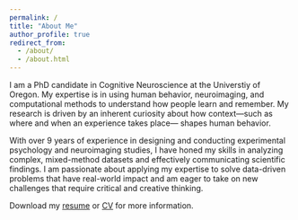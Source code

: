 ```yaml
---
permalink: /
title: "About Me"
author_profile: true
redirect_from: 
  - /about/
  - /about.html
---
```


<!-- Google tag (gtag.js) -->
<script async src="https://www.googletagmanager.com/gtag/js?id=G-DSE37TPFBZ"></script>
<script>
  window.dataLayer = window.dataLayer || [];
  function gtag(){dataLayer.push(arguments);}
  gtag('js', new Date());

  gtag('config', 'G-DSE37TPFBZ');
</script>


I am a PhD candidate in Cognitive Neuroscience at the Universtiy of Oregon. My expertise is in using human behavior, neuroimaging, and computational methods to understand how people learn and remember. My research is driven by an inherent curiosity about how context—such as where and when an experience takes place— shapes human behavior.

With over 9 years of experience in designing and conducting experimental psychology and neuroimaging studies, I have honed my skills in analyzing complex, mixed-method datasets and effectively communicating scientific findings. I am passionate about applying my expertise to solve data-driven problems that have real-world impact and am eager to take on new challenges that require critical and creative thinking.

Download my [resume](http://lindsay-rait.github.io/files/rait_resume_73124.pdf) or [CV](http://lindsay-rait.github.io/files/Rait_CV_42924.pdf) for more information.
